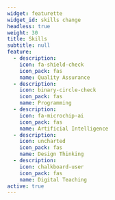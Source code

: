 ```yaml
---
widget: featurette
widget_id: skills change
headless: true
weight: 30
title: Skills
subtitle: null
feature:
  - description: 
    icon: fa-shield-check
    icon_pack: fas
    name: Quality Assurance
  - description: 
    icon: binary-circle-check
    icon_pack: fas
    name: Programming
  - description:
    icon: fa-microchip-ai
    icon_pack: fas
    name: Artificial Intelligence
  - description:
    icon: uncharted
    icon_pack: fas
    name: Design Thinking
  - description:
    icon: chalkboard-user
    icon_pack: fas
    name: Digital Teaching   
active: true
---
```

<!-- feature:
  - description: 40%
    icon: r-project
    icon_pack: fab
    name: R
  - description: 70%
    icon: r-project
    icon_pack: fab
    name: Python
  - description: 90%
    icon: chart-line
    icon_pack: fas
    name: Digital Teaching
  - description: 10%
    icon: camera-retro
    icon_pack: fas
    name: Content curation
  - description: 10%
    icon: camera-retro
    icon_pack: fas
    name: Content curation -->
